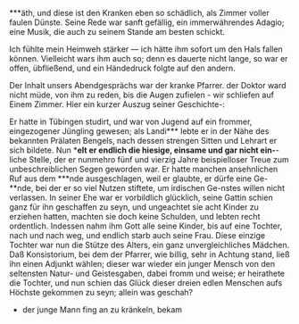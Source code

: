 <a name="106"></a>

***äth, und diese ist den Kranken eben so schädlich, als
Zimmer voller faulen Dünste. Seine Rede war sanft
gefällig, ein immerwährendes Adagio; eine Musik, die
auch zu seinem Stande am besten schickt.

Ich fühlte mein Heimweh stärker — ich hätte ihm sofort
um den Hals fallen können. Vielleicht wars ihm
auch so; denn es dauerte nicht lange, so war er offen,
übfließend, und ein Händedruck folgte auf den andern.

Der Inhalt unsers Abendgesprächs war der kranke Pfarrer.
der Doktor ward nicht müde, von ihm zu reden, bis
die Augen zufielen - wir schliefen auf Einem Zimmer.
Hier ein kurzer Auszug seiner Geschichte-:

Er hatte in Tübingen studirt, und war von Jugend auf
ein frommer, eingezogener Jüngling gewesen; als Landi***
lebte er in der Nähe des bekannten Prälaten Bengels,
nach dessen strengen Sitten und Lehrart er sich bildete. Nun
***elt er endlich die hiesige, einsame und gar nicht 
ein-**-liche Stelle, der er nunmehro fünf und vierzig Jahre
beispielloser Treue zum unbeschreiblichen Segen geworden
war. Er hatte manchen ansehnlichen Ruf aus dem
***nde ausgeschlagen, weil er glaubte, er dürfe eine 
Ge-**nde, bei der er so viel Nutzen stiftete, um irdischen 
Ge-nstes willen nicht verlassen. In seiner Ehe war er vorbildlich
glücklich, seine Gattin schien ganz für ihn geschaffen
zu seyn, und ungeachtet sie acht Kinder zu erziehen hatten,
machten sie doch keine Schulden, und lebten recht ordentlich.
Indessen nahm ihm Gott alle seine Kinder, bis
auf eine Tochter, nach und nach weg, und endlich starb
auch seine Frau. Diese einzige Tochter war nun die Stütze
des Alters, ein ganz unvergleichliches Mädchen. Daß
Konsistorium, bei dem der Pfarrer, wie billig, sehr in
Achtung stand, ließ ihn einen Adjunkt wählen; dieser war
 wieder ein junger Mensch von den seltensten Natur- und
Geistesgaben, dabei fromm und weise; er heirathete
die Tochter, und nun schien das Glück dieser dreien edlen
Menschen aufs Höchste gekommen zu seyn; allein was geschah? 
 - der junge Mann fing an zu kränkeln, bekam

